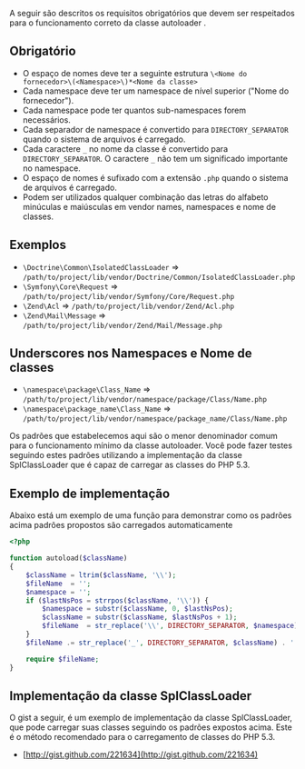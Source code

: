 A seguir são descritos os requisitos obrigatórios que devem ser respeitados para o funcionamento correto da classe autoloader
.

Obrigatório
---------

* O espaço de nomes deve ter a seguinte estrutura `\<Nome do fornecedor>\(<Namespace>\)*<Nome da classe>`
* Cada namespace deve ter um namespace de nível superior ("Nome do fornecedor").
* Cada namespace pode ter quantos sub-namespaces forem necessários.
* Cada separador de namespace é convertido para `DIRECTORY_SEPARATOR` quando o sistema de arquivos é carregado.
* Cada caractere `_` no nome da classe é convertido para 
  `DIRECTORY_SEPARATOR`. O caractere `_` não tem um significado importante no namespace.
* O espaço de nomes é sufixado com a extensão `.php` quando o sistema de arquivos é carregado.
* Podem ser utilizados qualquer combinação das letras do alfabeto minúculas e maiúsculas em vendor names, namespaces e nome de classes.


Exemplos
--------

* `\Doctrine\Common\IsolatedClassLoader` => `/path/to/project/lib/vendor/Doctrine/Common/IsolatedClassLoader.php`
* `\Symfony\Core\Request` => `/path/to/project/lib/vendor/Symfony/Core/Request.php`
* `\Zend\Acl` => `/path/to/project/lib/vendor/Zend/Acl.php`
* `\Zend\Mail\Message` => `/path/to/project/lib/vendor/Zend/Mail/Message.php`

Underscores nos Namespaces e Nome de classes
-----------------------------------------

* `\namespace\package\Class_Name` => `/path/to/project/lib/vendor/namespace/package/Class/Name.php`
* `\namespace\package_name\Class_Name` => `/path/to/project/lib/vendor/namespace/package_name/Class/Name.php`

Os padrões que estabelecemos aqui são o menor denominador comum para o funcionamento mínimo da classe autoloader. Você pode fazer testes seguindo estes padrões utilizando a implementação da classe SplClassLoader que é capaz de carregar as classes do PHP 5.3.

Exemplo de implementação
----------------------

Abaixo está um exemplo de uma função para demonstrar como os padrões acima
padrões propostos são carregados automaticamente

```php
<?php

function autoload($className)
{
    $className = ltrim($className, '\\');
    $fileName  = '';
    $namespace = '';
    if ($lastNsPos = strrpos($className, '\\')) {
        $namespace = substr($className, 0, $lastNsPos);
        $className = substr($className, $lastNsPos + 1);
        $fileName  = str_replace('\\', DIRECTORY_SEPARATOR, $namespace) . DIRECTORY_SEPARATOR;
    }
    $fileName .= str_replace('_', DIRECTORY_SEPARATOR, $className) . '.php';

    require $fileName;
}
```

Implementação da classe SplClassLoader
-----------------------------

O gist a seguir, é um exemplo de implementação da classe SplClassLoader, que pode carregar suas classes seguindo os padrões expostos acima.
Este é o método recomendado para o carregamento de classes do PHP 5.3.

* [http://gist.github.com/221634](http://gist.github.com/221634)


